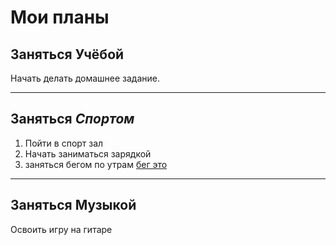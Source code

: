 # Мои планы

## Заняться **Учёбой**
Начать делать домашнее задание.

---
## Заняться **_Спортом_**
1. Пойти в спорт зал
2. Начать заниматься зарядкой
3. заняться бегом по утрам [бег это](https://ru.wikipedia.org/wiki/%D0%91%D0%B5%D0%B3)

---
## Заняться Музыкой
Освоить игру на гитаре